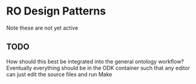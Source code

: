 # RO Design Patterns

Note these are not yet active

## TODO

How should this best be integrated into the general ontology workflow? Eventually everything should be in the ODK container such that any editor can just edit the source files and run Make

